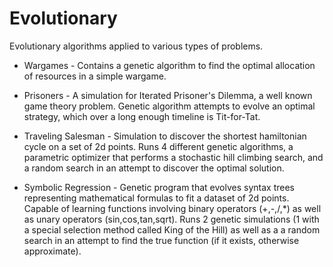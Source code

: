 Evolutionary
============

Evolutionary algorithms applied to various types of problems.

- Wargames - Contains a genetic algorithm to find the optimal allocation of resources in a simple wargame.

- Prisoners - A simulation for Iterated Prisoner's Dilemma, a well known game theory problem. Genetic algorithm attempts to evolve an optimal strategy, which over a long enough timeline is Tit-for-Tat.

- Traveling Salesman - Simulation to discover the shortest hamiltonian cycle on a set of 2d points. Runs 4 different genetic algorithms, a parametric optimizer that performs a stochastic hill climbing search, and a random search in an attempt to discover the optimal solution.

- Symbolic Regression - Genetic program that evolves syntax trees representing mathematical formulas to fit a dataset of 2d points. Capable of learning functions involving binary operators (+,-,/,*) as well as unary operators (sin,cos,tan,sqrt). Runs 2 genetic simulations (1 with a special selection method called King of the Hill) as well as a a random search in an attempt to find the true function (if it exists, otherwise approximate).

